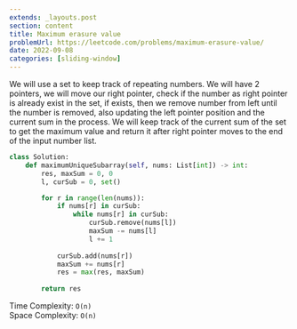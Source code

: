 ```yaml
---
extends: _layouts.post
section: content
title: Maximum erasure value
problemUrl: https://leetcode.com/problems/maximum-erasure-value/
date: 2022-09-08
categories: [sliding-window]
---
```


We will use a set to keep track of repeating numbers. We will have 2 pointers, we will move our right pointer, check if the number as right pointer is already exist in the set, if exists, then we remove number from left until the number is removed, also updating the left pointer position and the current sum in the process. We will keep track of the current sum of the set to get the maximum value and return it after right pointer moves to the end of the input number list.

```python
class Solution:
    def maximumUniqueSubarray(self, nums: List[int]) -> int:
        res, maxSum = 0, 0
        l, curSub = 0, set()

        for r in range(len(nums)):
            if nums[r] in curSub:
                while nums[r] in curSub:
                    curSub.remove(nums[l])
                    maxSum -= nums[l]
                    l += 1
                    
            curSub.add(nums[r])
            maxSum += nums[r]
            res = max(res, maxSum)
            
        return res
```

Time Complexity: `O(n)` <br/>
Space Complexity: `O(n)`